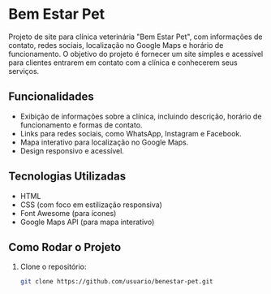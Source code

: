 # Bem Estar Pet

Projeto de site para clínica veterinária "Bem Estar Pet", com informações de contato, redes sociais, localização no Google Maps e horário de funcionamento. O objetivo do projeto é fornecer um site simples e acessível para clientes entrarem em contato com a clínica e conhecerem seus serviços.

## Funcionalidades

- Exibição de informações sobre a clínica, incluindo descrição, horário de funcionamento e formas de contato.
- Links para redes sociais, como WhatsApp, Instagram e Facebook.
- Mapa interativo para localização no Google Maps.
- Design responsivo e acessível.

## Tecnologias Utilizadas

- HTML
- CSS (com foco em estilização responsiva)
- Font Awesome (para ícones)
- Google Maps API (para mapa interativo)

## Como Rodar o Projeto

1. Clone o repositório:
   ```bash
   git clone https://github.com/usuario/benestar-pet.git
